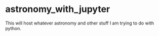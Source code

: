 # astronomy_with_jupyter
This will host whatever astronomy and other stuff I am trying to do with python. 
